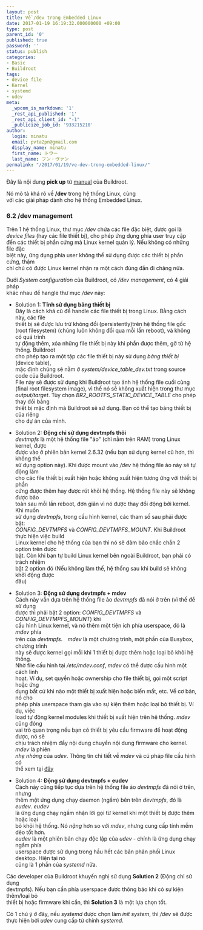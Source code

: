 ```yaml
---
layout: post
title: Về /dev trong Embedded Linux
date: 2017-01-19 16:19:32.000000000 +09:00
type: post
parent_id: '0'
published: true
password: ''
status: publish
categories:
- Basic
- Buildroot
tags:
- device file
- Kernel
- systemd
- udev
meta:
  _wpcom_is_markdown: '1'
  _rest_api_published: '1'
  _rest_api_client_id: "-1"
  _publicize_job_id: '933215210'
author:
  login: minatu
  email: pvta2pn@gmail.com
  display_name: minatu
  first_name: トウー
  last_name: フン・ヴァン
permalink: "/2017/01/19/ve-dev-trong-embedded-linux/"
---
```

Đây là nội dung **pick up** từ [manual](https://buildroot.org/downloads/manual/manual.html) của Buildroot.

Nó mô tả khá rõ về **/dev** trong hệ thống Linux, cùng  
với các giải pháp dành cho hệ thống Embedded Linux.

### 6.2 /dev management

Trên 1 hệ thống Linux, thư mục _/dev_ chứa các file đặc biệt, được gọi là  
_device files_ (hay các file thiết bị), cho phép ứng dụng phía user truy cập  
đến các thiết bị phần cứng mà Linux kernel quản lý. Nếu không có những file đặc  
biệt này, ứng dụng phía user không thể sử dụng được các thiết bị phần cứng, thậm  
chí chú có được Linux kernel nhận ra một cách đúng đắn đi chăng nữa.

Dưới _System configuration_ của Buildroot, có _/dev management_, có 4 giải pháp  
khác nhau để hangle thư mục _/dev_ này:

*   Solution 1: **Tĩnh sử dụng bảng thiết bị**  
    Đây là cách khá cũ để handle các file thiết bị trong Linux. Bằng cách này, các file  
    thiết bị sẽ được lưu trữ không đổi (persistently)trên hệ thống file gốc  
    (root filesystem) (chúng luôn không đổi qua mỗi lần reboot), và không có quá trình  
    tự động thêm, xóa những file thiết bị này khi phần được thêm, gỡ từ hệ thống. Buildroot  
    cho phép tạo ra một tập các file thiết bị này sử dụng _bảng thiết bị_ (device table),  
    mặc định chúng sẽ nằm ở _system/device_table_dev.txt_ trong source code của Buildroot.  
    File này sẽ được sử dụng khi Buildroot tạo ảnh hệ thống file cuối cùng  
    (final root filesystem image), vì thế nó sẽ không xuất hiện trong thư mục  
    _output/target_. Tùy chọn _BR2_ROOTFS_STATIC_DEVICE_TABLE_ cho phép thay đổi bảng  
    thiết bị mặc định mà Buildroot sẽ sử dụng. Bạn có thể tạo bảng thiết bị của riêng  
    cho dự án của mình.
*   Solution 2: **Động chỉ sử dụng devtmpfs thôi**  
    _devtmpfs_ là một hệ thống file "ảo" (chỉ nằm trên RAM) trong Linux kernel, được  
    được vào ở phiên bản kernel 2.6.32 (nếu bạn sử dụng kernel cũ hơn, thì không thể  
    sử dụng option này). Khi được mount vào _/dev_ hệ thống file ảo này sẽ tự động làm  
    cho các file thiết bị xuất hiện hoặc không xuất hiện tương ứng với thiết bị phần  
    cứng được thêm hay được rút khỏi hệ thống. Hệ thống file này sẽ không được bảo  
    toàn sau mỗi lần reboot, đơn giản vì nó được thay đổi động bởi kernel. Khi muốn  
    sử dụng _devtmpfs_, trong cấu hình kernel, các tham số sau phải được bật:  
    _CONFIG_DEVTMPFS_ và _CONFIG_DEVTMPFS_MOUNT_. Khi Buildroot thực hiện việc build  
    Linux kernel cho hệ thống của bạn thì nó sẽ đảm bảo chắc chắn 2 option trên được  
    bật. Còn khi bạn tự build Linux kernel bên ngoài Buildroot, bạn phải có trách nhiệm  
    bật 2 option đó (Nếu không làm thế, hệ thống sau khi build sẽ không khởi động được  
    đâu)
    
*   Solution 3: **Động sử dụng devtmpfs + mdev**  
    Cách này vẫn dựa trên hệ thống file ảo _devtmpfs_ đã nói ở trên (vì thế để sử dụng  
    được thì phải bật 2 option: _CONFIG_DEVTMPFS_ và _CONFIG_DEVTMPFS_MOUNT_) khi  
    cấu hình Linux kernel, và nó thêm một tiện ích phía userspace, đó là _mdev_ phía  
    trên của _devtmpfs_.　_mdev_ là một chương trình, một phần của Busybox, chương trình  
    này sẽ được kernel gọi mỗi khi 1 thiết bị được thêm hoặc loại bỏ khỏi hệ thống.  
    Nhờ file cấu hình tại _/etc/mdev.conf_, _mdev_ có thể được cấu hình một cách linh  
    hoạt. Ví dụ, set quyền hoặc ownership cho file thiết bị, gọi một script hoặc ứng  
    dụng bất cứ khi nào một thiết bị xuất hiện hoặc biến mất, etc. Về cơ bản, nó cho  
    phép phía userspace tham gia vào sự kiện thêm hoặc loại bỏ thiết bị. Ví dụ, việc  
    load tự động kernel modules khi thiết bị xuất hiện trên hệ thống. _mdev_ cũng đóng  
    vai trò quan trọng nếu bạn có thiết bị yêu cầu firmware để hoạt động được, nó sẽ  
    chịu trách nhiệm đẩy nội dung chuyển nội dung firmware cho kernel. _mdev_ là phiên  
    _nhẹ nhàng_ của _udev_. Thông tin chi tiết về _mdev_ và cú pháp file cấu hình có  
    thể xem tại [đây](http://git.busybox.net/busybox/tree/docs/mdev.txt)
*   Solution 4: **Động sử dụng devtmpfs + eudev**  
    Cách này cũng tiếp tục dựa trên hệ thống file ảo _devtmpfs_ đã nói ở trên, nhưng  
    thêm một ứng dụng chạy daemon (ngầm) bên trên _devtmpfs_, đó là _eudev_. _eudev_  
    là ứng dụng chạy ngầm nhận lời gọi từ kernel khi một thiết bị được thêm hoặc loại  
    bỏ khỏi hệ thống. Nó _nặng_ hơn so với _mdev_, nhưng cung cấp tính mềm dẻo tốt hơn.  
    _eudev_ là một phiên bản chạy độc lập của _udev_ - chính là ứng dụng chạy ngầm phía  
    userspace được sử dụng trong hầu hết các bản phân phối Linux desktop. Hiện tại nó  
    cũng là 1 phần của _systemd_ nữa.

Các developer của Buildroot khuyến nghị sử dụng **Solution 2** (Động chỉ sử dụng  
devtmpfs). Nếu bạn cần phía userspace được thông báo khi có sự kiện thêm/loại bỏ  
thiết bị hoặc firmware khi cần, thì **Solution 3** là một lựa chọn tốt.

Có 1 chú ý ở đây, nếu _systemd_ được chọn làm _init system_, thì _/dev_ sẽ được  
thực hiện bởi _udev_ cung cấp từ chính _systemd_.